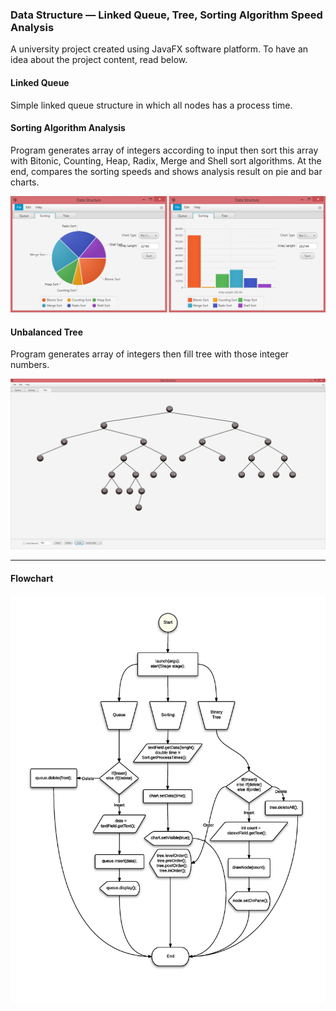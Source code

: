 ### Data Structure — Linked Queue, Tree, Sorting Algorithm Speed Analysis
A university project created using JavaFX software platform. To have an idea about the project content, read below.

#### Linked Queue
Simple linked queue structure in which all nodes has a process time.

#### Sorting Algorithm Analysis
Program generates array of integers according to input then sort this array with Bitonic, Counting, Heap, Radix, Merge and Shell sort algorithms. At the end, compares the sorting speeds and shows analysis result on pie and bar charts.

![charts](src/images/docs/charts.png)

#### Unbalanced Tree
Program generates array of integers then fill tree with those integer numbers.

![unbalanced-tree](src/images/docs/unbalanced_tree.png)

---

#### Flowchart

![flowchart](src/images/docs/flowchart.jpg)
